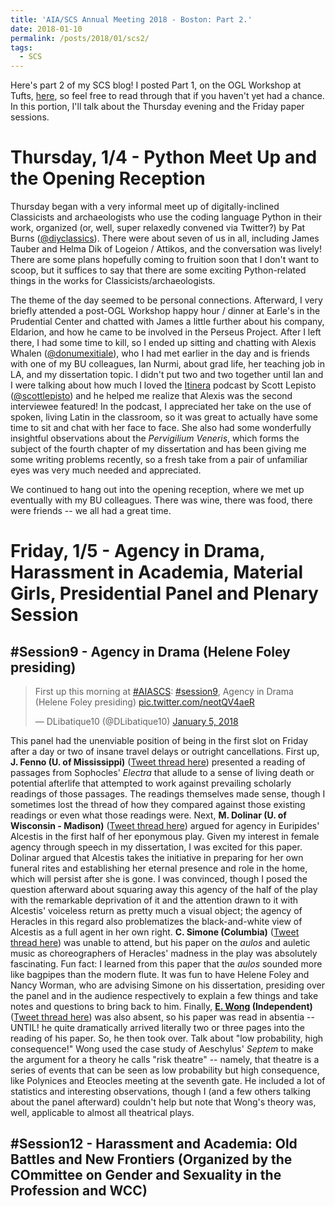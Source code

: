 ```yaml
---
title: 'AIA/SCS Annual Meeting 2018 - Boston: Part 2.'
date: 2018-01-10
permalink: /posts/2018/01/scs2/
tags:
  - SCS
---
```


Here's part 2 of my SCS blog! I posted Part 1, on the OGL Workshop at Tufts, [here](https://dlibatique.github.io/posts/2018/01/scs1), so feel free to read through that if you haven't yet had a chance. In this portion, I'll talk about the Thursday evening and the Friday paper sessions.

# Thursday, 1/4 - Python Meet Up and the Opening Reception

Thursday began with a very informal meet up of digitally-inclined Classicists and archaeologists who use the coding language Python in their work, organized (or, well, super relaxedly convened via Twitter?) by Pat Burns ([@diyclassics](https://twitter.com/diyclassics)). There were about seven of us in all, including James Tauber and Helma Dik of Logeion / Attikos, and the conversation was lively! There are some plans hopefully coming to fruition soon that I don't want to scoop, but it suffices to say that there are some exciting Python-related things in the works for Classicists/archaeologists.

The theme of the day seemed to be personal connections. Afterward, I very briefly attended a post-OGL Workshop happy hour / dinner at Earle's in the Prudential Center and chatted with James a little further about his company, Eldarion, and how he came to be involved in the Perseus Project. After I left there, I had some time to kill, so I ended up sitting and chatting with Alexis Whalen ([@donumexitiale](https://twitter.com/donumexitiale)), who I had met earlier in the day and is friends with one of my BU colleagues, Ian Nurmi, about grad life, her teaching job in LA, and my dissertation topic. I didn't put two and two together until Ian and I were talking about how much I loved the [Itinera](http://itinerapodcast.libsyn.com) podcast by Scott Lepisto ([@scottlepisto](https://twitter.com/scottlepisto)) and he helped me realize that Alexis was the second interviewee featured! In the podcast, I appreciated her take on the use of spoken, living Latin in the classroom, so it was great to actually have some time to sit and chat with her face to face. She also had some wonderfully insightful observations about the *Pervigilium Veneris*, which forms the subject of the fourth chapter of my dissertation and has been giving me some writing problems recently, so a fresh take from a pair of unfamiliar eyes was very much needed and appreciated.

We continued to hang out into the opening reception, where we met up eventually with my BU colleagues. There was wine, there was food, there were friends -- we all had a great time.

# Friday, 1/5 - Agency in Drama, Harassment in Academia, Material Girls, Presidential Panel and Plenary Session
## #Session9 - Agency in Drama (Helene Foley presiding)

<blockquote class="twitter-tweet" data-partner="tweetdeck"><p lang="en" dir="ltr">First up this morning at <a href="https://twitter.com/hashtag/AIASCS?src=hash&amp;ref_src=twsrc%5Etfw">#AIASCS</a>: <a href="https://twitter.com/hashtag/session9?src=hash&amp;ref_src=twsrc%5Etfw">#session9</a>, Agency in Drama (Helene Foley presiding) <a href="https://t.co/neotQV4aeR">pic.twitter.com/neotQV4aeR</a></p>&mdash; DLibatique10 (@DLibatique10) <a href="https://twitter.com/DLibatique10/status/949266270154842112?ref_src=twsrc%5Etfw">January 5, 2018</a></blockquote>
<script async src="https://platform.twitter.com/widgets.js" charset="utf-8"></script>

This panel had the unenviable position of being in the first slot on Friday after a day or two of insane travel delays or outright cancellations. First up, **J. Fenno (U. of Mississippi)** ([Tweet thread here](https://twitter.com/DLibatique10/status/949266865934798849)) presented a reading of passages from Sophocles' *Electra* that allude to a sense of living death or potential afterlife that attempted to work against prevailing scholarly readings of those passages. The readings themselves made sense, though I sometimes lost the thread of how they compared against those existing readings or even what those readings were. Next, **M. Dolinar (U. of Wisconsin - Madison)** ([Tweet thread here](https://twitter.com/DLibatique10/status/949275168941203456)) argued for agency in Euripides' Alcestis in the first half of her eponymous play. Given my interest in female agency through speech in my dissertation, I was excited for this paper. Dolinar argued that Alcestis takes the initiative in preparing for her own funeral rites and establishing her eternal presence and role in the home, which will persist after she is gone. I was convinced, though I posed the question afterward about squaring away this agency of the half of the play with the remarkable deprivation of it and the attention drawn to it with Alcestis' voiceless return as pretty much a visual object; the agency of Heracles in this regard also problematizes the black-and-white view of Alcestis as a full agent in her own right. **C. Simone (Columbia)** ([Tweet thread here](https://twitter.com/DLibatique10/status/949281952523341824)) was unable to attend, but his paper on the *aulos* and auletic music as choreographers of Heracles' madness in the play was absolutely fascinating. Fun fact: I learned from this paper that the *aulos* sounded more like bagpipes than the modern flute. It was fun to have Helene Foley and Nancy Worman, who are advising Simone on his dissertation, presiding over the panel and in the audience respectively to explain a few things and take notes and questions to bring back to him. Finally, **[E. Wong](http://melpomeneswork.com) (Independent)** ([Tweet thread here](https://twitter.com/DLibatique10/status/949291172769476608)) was also absent, so his paper was read in absentia -- UNTIL! he quite dramatically arrived literally two or three pages into the reading of his paper. So, he then took over. Talk about "low probability, high consequence!" Wong used the case study of Aeschylus' *Septem* to make the argument for a theory he calls "risk theatre" -- namely, that theatre is a series of events that can be seen as low probability but high consequence, like Polynices and Eteocles meeting at the seventh gate. He included a lot of statistics and interesting observations, though I (and a few others talking about the panel afterward) couldn't help but note that Wong's theory was, well, applicable to almost all theatrical plays.

## #Session12 - Harassment and Academia: Old Battles and New Frontiers (Organized by the COmmittee on Gender and Sexuality in the Profession and WCC)

